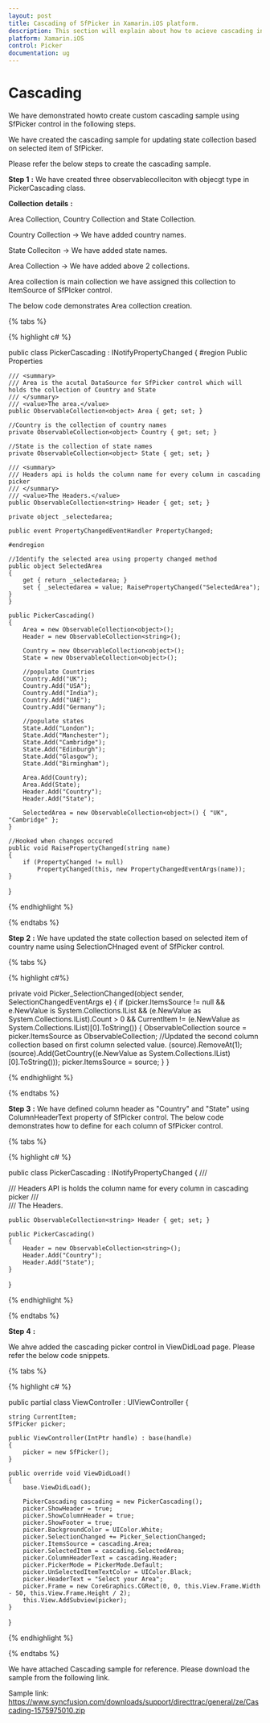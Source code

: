 ```yaml
---
layout: post
title: Cascading of SfPicker in Xamarin.iOS platform.
description: This section will explain about how to acieve cascading in Syncfusion SfPicker control in Xamarin.iOS platform.
platform: Xamarin.iOS
control: Picker
documentation: ug
---
```


# Cascading

We have demonstrated howto create custom cascading sample using SfPicker control in the following steps.

We have created the cascading sample for updating state collection based on selected item of SfPicker.

Please refer the below steps to create the cascading sample.

**Step** **1** **:** We have created three observablecolleciton with objecgt type in PickerCascading class.

**Collection** **details** **:**

Area Collection, Country Collection and State Collection.

Country Collection -> We have added country names.

State Colleciton -> We have added state names.

Area Collection -> We have added above 2 collections.

Area collection is main collection we have assigned this collection to ItemSource of SfPIcker control.

The below code demonstrates Area collection creation.

{% tabs %}

{% highlight c# %}

public class PickerCascading : INotifyPropertyChanged
{
    #region Public Properties

    /// <summary>
    /// Area is the acutal DataSource for SfPicker control which will holds the collection of Country and State
    /// </summary>
    /// <value>The area.</value>
    public ObservableCollection<object> Area { get; set; }

    //Country is the collection of country names
    private ObservableCollection<object> Country { get; set; }

    //State is the collection of state names
    private ObservableCollection<object> State { get; set; }

    /// <summary>
    /// Headers api is holds the column name for every column in cascading picker
    /// </summary>
    /// <value>The Headers.</value>
    public ObservableCollection<string> Header { get; set; }

    private object _selectedarea;

    public event PropertyChangedEventHandler PropertyChanged;

    #endregion

    //Identify the selected area using property changed method
    public object SelectedArea
    {
        get { return _selectedarea; }
        set { _selectedarea = value; RaisePropertyChanged("SelectedArea"); }
    }

    public PickerCascading()
    {
        Area = new ObservableCollection<object>();
        Header = new ObservableCollection<string>();

        Country = new ObservableCollection<object>();
        State = new ObservableCollection<object>();

        //populate Countries
        Country.Add("UK");
        Country.Add("USA");
        Country.Add("India");
        Country.Add("UAE");
        Country.Add("Germany");

        //populate states
        State.Add("London");
        State.Add("Manchester");
        State.Add("Cambridge");
        State.Add("Edinburgh");
        State.Add("Glasgow");
        State.Add("Birmingham");

        Area.Add(Country);
        Area.Add(State);
        Header.Add("Country");
        Header.Add("State");

        SelectedArea = new ObservableCollection<object>() { "UK", "Cambridge" };
    }

    //Hooked when changes occured 
    public void RaisePropertyChanged(string name)
    {
        if (PropertyChanged != null)
            PropertyChanged(this, new PropertyChangedEventArgs(name));
    }
}

{% endhighlight %}

{% endtabs %}

**Step** **2** **:** We have updated the state collection based on selected item of country name using SelectionCHnaged event of SfPicker control.

{% tabs %}

{% highlight c#%}

private void Picker_SelectionChanged(object sender, SelectionChangedEventArgs e)
{
    if (picker.ItemsSource != null && e.NewValue is System.Collections.IList && (e.NewValue as System.Collections.IList).Count > 0 && CurrentItem != (e.NewValue as System.Collections.IList)[0].ToString())
    {
        ObservableCollection<object> source = picker.ItemsSource as ObservableCollection<object>;
        //Updated the second column collection based on first column selected value.
        (source).RemoveAt(1);
        (source).Add(GetCountry((e.NewValue as System.Collections.IList)[0].ToString()));
        picker.ItemsSource = source;
    }
}

{% endhighlight %}

{% endtabs %}

**Step** **3** **:** We have defined column header as "Country" and "State" using ColumnHeaderText property of SfPicker control. The below code demonstrates how to define for each column of SfPicker control.

{% tabs %}

{% highlight c# %}

public class PickerCascading : INotifyPropertyChanged
{
    /// <summary>
    /// Headers API is holds the column name for every column in cascading picker
    /// </summary>
    /// <value>The Headers.</value>

    public ObservableCollection<string> Header { get; set; }

    public PickerCascading()
    {
        Header = new ObservableCollection<string>();
        Header.Add("Country");
        Header.Add("State");
    }
}

{% endhighlight %}

{% endtabs %}

**Step** **4** **:**

We ahve added the cascading picker control in ViewDidLoad page. Please refer the below code snippets.

{% tabs %}

{% highlight c# %}

public partial class ViewController : UIViewController
{

    string CurrentItem;
    SfPicker picker;

    public ViewController(IntPtr handle) : base(handle)
    {
        picker = new SfPicker();
    }

    public override void ViewDidLoad()
    {
        base.ViewDidLoad();

        PickerCascading cascading = new PickerCascading();
        picker.ShowHeader = true;
        picker.ShowColumnHeader = true;
        picker.ShowFooter = true;
        picker.BackgroundColor = UIColor.White;
        picker.SelectionChanged += Picker_SelectionChanged;
        picker.ItemsSource = cascading.Area;
        picker.SelectedItem = cascading.SelectedArea;
        picker.ColumnHeaderText = cascading.Header;
        picker.PickerMode = PickerMode.Default;
        picker.UnSelectedItemTextColor = UIColor.Black;
        picker.HeaderText = "Select your Area";
        picker.Frame = new CoreGraphics.CGRect(0, 0, this.View.Frame.Width - 50, this.View.Frame.Height / 2);
        this.View.AddSubview(picker);
    }
}

{% endhighlight %}

{% endtabs %}

We have attached Cascading sample for reference. Please download the sample from the following link.

Sample link: https://www.syncfusion.com/downloads/support/directtrac/general/ze/Cascading-1575975010.zip